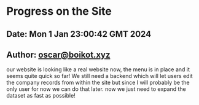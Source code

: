# Progress on the Site
## Date: Mon  1 Jan 23:00:42 GMT 2024
## Author: oscar@boikot.xyz

our website is looking like a real website now, the menu is in place and it seems quite quick so far! We still need a backend which will let users edit the company records from within the site but since I will probably be the only user for now we can do that later. now we just need to expand the dataset as fast as possible!

